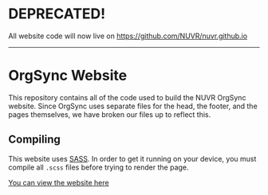# DEPRECATED!

All website code will now live on https://github.com/NUVR/nuvr.github.io

---

# OrgSync Website
This repository contains all of the code used to build the NUVR OrgSync website. Since OrgSync uses separate files for the head, the footer, and the pages themselves, we have broken our files up to reflect this.

## Compiling
This website uses [SASS](http://sass-lang.com/install). In order to get it running on your device, you must compile all `.scss` files before trying to render the page.

[You can view the website here](http://nuvr.io/)
